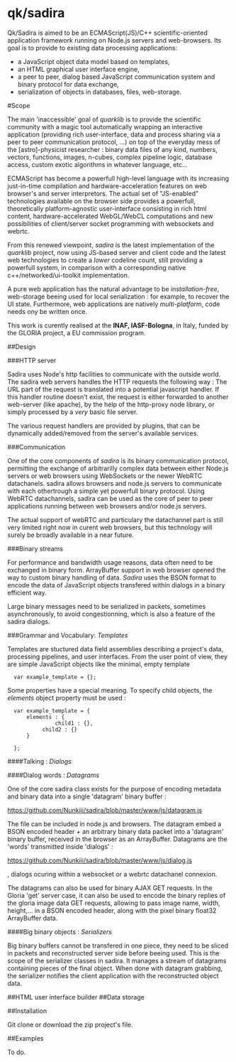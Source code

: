 qk/sadira
=====

Qk/Sadira is aimed to be an ECMAScript(JS)/C++ scientific-oriented application framework running on Node.js servers and web-browsers. Its goal is to provide to existing data processing applications: 

* a JavaScript object data model based on templates,
* an HTML graphical user interface engine,
* a peer to peer, dialog based JavaScript communication system and binary protocol for data exchange,
* serialization of objects in databases, files, web-storage.


#Scope

The main 'inaccessible' goal of *quarklib* is to provide the scientific community with a magic tool automatically wrapping an interactive application (providing rich user-interface, data and process sharing via a peer to peer communication protocol, ...) on top of the everyday mess of the [astro]-physicist researcher : binary data files of any kind, numbers, vectors, functions, images, n-cubes, complex pipeline logic, database access, custom exotic algorithms in whatever language, etc...

ECMAScript has become a powerfull high-level language with its increasing just-in-time compilation and hardware-acceleration features on web browser's and server interpretors. The actual set of "JS-enabled" technologies available on the browser side provides a powerfull, theoretically platform-agnostic user-interface consisting in rich html content, hardware-accelerated WebGL/WebCL computations and new possibilities of client/server socket programming with websockets and webrtc. 

From this renewed viewpoint, *sadira* is the latest implementation of the *quarklib* project, now using JS-based server and client code and the latest web technologies to create a *lower* codeline count, still providing a powerfull system, in comparison with a corresponding native c++/networked/ui-toolkit implementation. 

A pure web application has the natural advantage to be  *installation-free*, web-storage beeing used for local serialization :  for example, to recover the UI state. Furthermore, web applications are natively *multi-platform*, code needs ony be written once.

This work is curently realised at the **INAF, IASF-Bologna**, in Italy, funded by the GLORIA project, a EU commission program. 

##Design

###HTTP server

Sadira uses Node's http facilities to communicate with the outside world. The sadira web servers handles the HTTP requests the following way : The URL part of the request is translated into a potential javascript handler. If this handler routine doesn't exist, the request is either forwarded to another web-server (like apache), by the help of the http-proxy node library, or simply processed by a *very* basic file server. 

The various request handlers are provided by plugins, that can be dynamically added/removed from the server's available services.

###Communication

One of the core components of *sadira* is its binary communication protocol, permitting the exchange of arbitrarilly complex data between either Node.js servers or web browsers using WebSockets or the newer WebRTC datachanels. sadira allows browsers and node.js servers to communicate with each othertrough a simple yet powerfull binary protocol. Using WebRTC datachannels, sadira can be used as the core of peer to peer applications running between web browsers and/or node.js servers. 

The actual support of webRTC and particulary the datachannel part is still very limited right now in curent web browsers, but this technology will surely be broadly available in a near future.

###Binary streams

For performance and bandwidth usage reasons, data often need to be exchanged in binary form. ArrayBuffer support in web browser opened the way to custom binary handling of data. *Sadira* uses the BSON format to encode the data of JavaScript objects transfered within dialogs in a binary efficient way. 

Large binary messages need to be serialized in packets, sometimes asynchronously, to avoid congestionning, which is also a feature of the sadira dialogs.


###Grammar and Vocabulary: *Templates*

Templates are stuctured data field assemblies describing a project's data, processing pipelines, and user interfaces. From the user point of view, they are simple JavaScript objects like the minimal, empty template 

	  var example_template = {};


Some properties have a special meaning. To specify child objects, the *elements* object property must be used : 

	  var example_template = {
	      elements : {
	      	       child1 : {},
		       child2 : {}
	      }

	  };

	  


####Talking : *Dialogs*


####Dialog words : *Datagrams*


One of the core sadira class exists for the purpose of encoding metadata and binary data into a single 'datagram' binary buffer :

https://github.com/Nunkiii/sadira/blob/master/www/js/datagram.js

The file can be included in node.js and browsers. The datagram embed a BSON encoded header  +  an arbitrary binary data packet into a 'datagram' binary buffer, received in the browser as an ArrayBuffer. Datagrams are the 'words' transmitted inside 'dialogs' :

https://github.com/Nunkiii/sadira/blob/master/www/js/dialog.js

, dialogs ocuring within a websocket or a webrtc datachanel connexion.

The datagrams can also be used for binary AJAX GET requests. In the Gloria 'get' server case, it can also be used to encode the binary replies of the gloria image data GET requests, allowing to pass image name, width, height,... in a BSON encoded header, along with the pixel binary float32 ArrayBuffer data.

####Big binary objects : *Serializers*
   
Big binary buffers cannot be transfered in one piece, they need to be sliced in packets and reconstructed server side before beeing used. This is the scope of the serializer classes in sadira. It manages a stream of datagrams containing pieces of the final object. When done with datagram grabbing, the serializer notifies the client application with the reconstructed object data.

 
##HTML user interface builder 
##Data storage 

##Installation

Git clone or download the zip project's file.

##Examples

To do.

